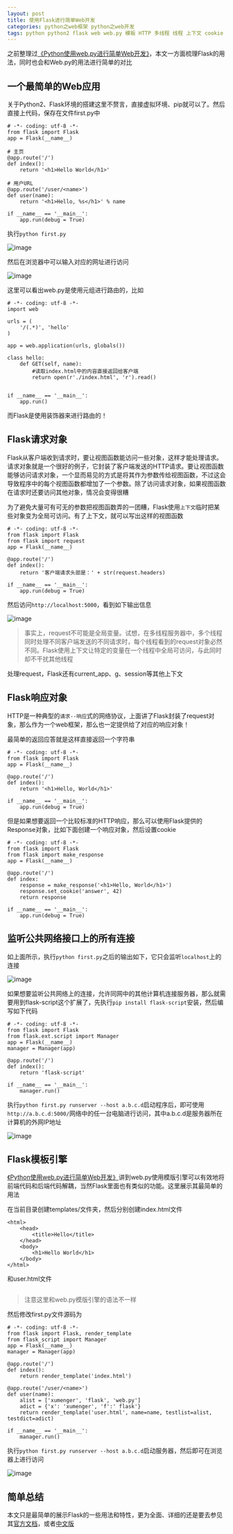 ```yaml
---
layout: post
title: 使用Flask进行简单Web开发
categories: python之web框架 python之web开发
tags: python python2 flask web web.py 模板 HTTP 多线程 线程 上下文 cookie
---
```


之前整理过[《Python使用web.py进行简单Web开发》](http://www.xumenger.com/python-webpy-20170115/)，本文一方面梳理Flask的用法，同时也会和Web.py的用法进行简单的对比

## 一个最简单的Web应用

关于Python2、Flask环境的搭建这里不赘言，直接虚拟环境、pip就可以了。然后直接上代码，保存在文件first.py中

```
# -*- coding: utf-8 -*-
from flask import Flask
app = Flask(__name__)

# 主页
@app.route('/')
def index():
    return '<h1>Hello World</h1>'

# 用户URL
@app.route('/user/<name>')
def user(name):
    return '<h1>Hello, %s</h1>' % name

if __name__ == '__main__':
    app.run(debug = True)
```

执行`python first.py`

![image](../media/image/2017-07-01/01.png)

然后在浏览器中可以输入对应的网址进行访问

![image](../media/image/2017-07-01/02.png)

这里可以看出web.py是使用元组进行路由的，比如

```
# -*- coding: utf-8 -*-
import web

urls = (
	'/(.*)', 'hello'
)

app = web.application(urls, globals())

class hello:
	def GET(self, name):
		#读取index.html中的内容直接返回给客户端
		return open(r'./index.html', 'r').read()
		

if __name__ == '__main__':
	app.run()
```

而Flask是使用装饰器来进行路由的！

## Flask请求对象

Flask从客户端收到请求时，要让视图函数能访问一些对象，这样才能处理请求。请求对象就是一个很好的例子，它封装了客户端发送的HTTP请求。要让视图函数能够访问请求对象，一个显而易见的方式是将其作为参数传给视图函数，不过这会导致程序中的每个视图函数都增加了一个参数。除了访问请求对象，如果视图函数在请求时还要访问其他对象，情况会变得很糟

为了避免大量可有可无的参数把视图函数弄的一团糟，Flask使用`上下文`临时把某些对象变为全局可访问。有了上下文，就可以写出这样的视图函数

```
# -*- coding: utf-8 -*-
from flask import Flask
from flask import request
app = Flask(__name__)

@app.route('/')
def index():
    return '客户端请求头部是：' + str(request.headers)

if __name__ == '__main__':
    app.run(debug = True)
```

然后访问`http://localhost:5000`，看到如下输出信息

![image](../media/image/2017-07-01/03.png)

>事实上，request不可能是全局变量。试想，在多线程服务器中，多个线程同时处理不同客户端发送的不同请求时，每个线程看到的request对象必然不同。Flask使用上下文让特定的变量在一个线程中全局可访问，与此同时却不干扰其他线程

处理request，Flask还有current_app、g、session等其他上下文

## Flask响应对象

HTTP是一种典型的`请求--响应`式的网络协议，上面讲了Flask封装了request对象，那么作为一个web框架，那么也一定提供给了对应的响应对象！

最简单的返回应答就是这样直接返回一个字符串

```
# -*- coding: utf-8 -*-
from flask import Flask
app = Flask(__name__)

@app.route('/')
def index():
    return '<h1>Hello, World</h1>'

if __name__ == '__main__':
    app.run(debug = True)
```

但是如果想要返回一个比较标准的HTTP响应，那么可以使用Flask提供的Response对象，比如下面创建一个响应对象，然后设置cookie

```
# -*- coding: utf-8 -*-
from flask import Flask
from flask import make_response
app = Flask(__name__)

@app.route('/')
def index:
	response = make_response('<h1>Hello, World</h1>')
	response.set_cookie('answer', 42)
	return response

if __name__ == '__main__':
    app.run(debug = True)
```

## 监听公共网络接口上的所有连接

如上面所示，执行`python first.py`之后的输出如下，它只会监听`localhost`上的连接

![image](../media/image/2017-07-01/04.png)

如果想要监听公共网络上的连接，允许同网中的其他计算机连接服务器，那么就需要用到flask-script这个扩展了，先执行`pip install flask-script`安装，然后编写如下代码

```
# -*- coding: utf-8 -*-
from flask import Flask
from flask.ext.script import Manager
app = Flask(__name__)
manager = Manager(app)

@app.route('/')
def index():
    return 'flask-script'

if __name__ == '__main__':
    manager.run()
```

执行`python first.py runserver --host a.b.c.d`启动程序后，即可使用`http://a.b.c.d:5000/`网络中的任一台电脑进行访问，其中a.b.c.d是服务器所在计算机的外网IP地址

![image](../media/image/2017-07-01/05.png)

## Flask模板引擎

[《Python使用web.py进行简单Web开发》](http://www.xumenger.com/python-webpy-20170115/)讲到web.py使用模版引擎可以有效地将前端代码和后端代码解耦，当然Flask里面也有类似的功能。这里展示其最简单的用法

在当前目录创建templates/文件夹，然后分别创建index.html文件

```
<html>
    <head>
        <title>Hello</title>
    </head>
    <body>
        <h1>Hello World</h1>
    </body>
</html>
```

和user.html文件

```

```

>注意这里和web.py模版引擎的语法不一样

然后修改first.py文件源码为

```
# -*- coding: utf-8 -*-
from flask import Flask, render_template
from flask_script import Manager
app = Flask(__name__)
manager = Manager(app)

@app.route('/')
def index():
    return render_template('index.html')

@app.route('/user/<name>')
def user(name):
    alist = ['xumenger', 'flask', 'web.py']
    adict = {'x': 'xumenger', 'f':' flask'}
    return render_template('user.html', name=name, testlist=alist, testdict=adict)

if __name__ == '__main__':
    manager.run()
```

执行`python first.py runserver --host a.b.c.d`启动服务器，然后即可在浏览器上进行访问

![image](../media/image/2017-07-01/06.png)

## 简单总结

本文只是最简单的展示Flask的一些用法和特性，更为全面、详细的还是要去参见其[官方文档](http://flask.pocoo.org)，或者[中文版](http://docs.jinkan.org/docs/flask/)
